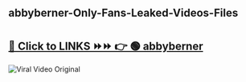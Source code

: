
 ## abbyberner-Only-Fans-Leaked-Videos-Files

# <h2><a href="https://mediaupload.pro?abbyberner">🔗 Click to LINKS ⏩⏩ 👉 🟢 abbyberner </a></h2>

<a href="https://mediaupload.pro?abbyberner" rel="nofollow" data-target="animated-image.originalLink"><img src="https://i.ibb.co.com/xMMVF88/686577567.gif" alt="Viral Video Original" style="max-width: 100%; display: inline-block;" data-target="animated-image.originalImage"></a>